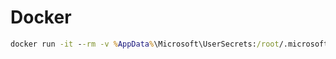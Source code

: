 # Docker

```cmd
docker run -it --rm -v %AppData%\Microsoft\UserSecrets:/root/.microsoft/usersecrets ghcr.io/vic10us/ntfy-proxy-api
```
